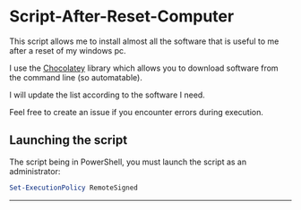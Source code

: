 # Script-After-Reset-Computer

This script allows me to install almost all the software that is useful to me after a reset of my windows pc.

I use the [Chocolatey](https://chocolatey.org) library which allows you to download software from the command line (so automatable).

I will update the list according to the software I need.

Feel free to create an issue if you encounter errors during execution.

## Launching the script

The script being in PowerShell, you must launch the script as an administrator:

```powershell
Set-ExecutionPolicy RemoteSigned
```

---
